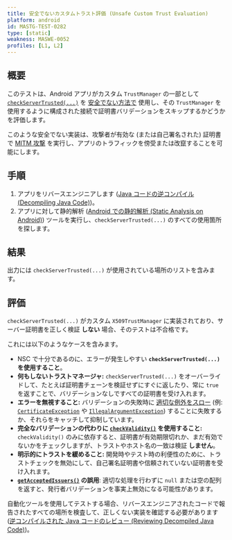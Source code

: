 ```yaml
---
title: 安全でないカスタムトラスト評価 (Unsafe Custom Trust Evaluation)
platform: android
id: MASTG-TEST-0282
type: [static]
weakness: MASWE-0052
profiles: [L1, L2]
---
```


## 概要

このテストは、Android アプリがカスタム `TrustManager` の一部として [`checkServerTrusted(...)`](https://developer.android.com/reference/javax/net/ssl/X509TrustManager#checkServerTrusted%28java.security.cert.X509Certificate[],%20java.lang.String%29) を [安全でない方法で](https://developer.android.com/privacy-and-security/risks/unsafe-trustmanager) 使用し、その `TrustManager` を使用するように構成された接続で証明書バリデーションをスキップするかどうかを評価します。

このような安全でない実装は、攻撃者が有効な (または自己署名された) 証明書で [MITM 攻撃](../../../Document/0x04f-Testing-Network-Communication.md#intercepting-network-traffic-through-mitm) を実行し、アプリのトラフィックを傍受または改竄することを可能にします。

## 手順

1. アプリをリバースエンジニアします ([Java コードの逆コンパイル (Decompiling Java Code)](../../../techniques/android/MASTG-TECH-0017.md))。
2. アプリに対して静的解析 ([Android での静的解析 (Static Analysis on Android)](../../../techniques/android/MASTG-TECH-0014.md)) ツールを実行し、`checkServerTrusted(...)` のすべての使用箇所を探します。

## 結果

出力には `checkServerTrusted(...)` が使用されている場所のリストを含みます。

## 評価

`checkServerTrusted(...)` がカスタム `X509TrustManager` に実装されており、サーバー証明書を正しく検証 **しない** 場合、そのテストは不合格です。

これには以下のようなケースを含みます。

- NSC で十分であるのに、エラーが発生しやすい **`checkServerTrusted(...)` を使用すること**。
- **何もしないトラストマネージャ:** `checkServerTrusted(...)` をオーバーライドして、たとえば証明書チェーンを検証せずにすぐに返したり、常に `true` を返すことで、バリデーションなしですべての証明書を受け入れます。
- **エラーを無視すること:** バリデーションの失敗時に [適切な例外をスロー](https://support.google.com/faqs/answer/6346016) (例: [`CertificateException`](https://developer.android.com/reference/java/security/cert/CertificateException.html) や [`IllegalArgumentException`](https://developer.android.com/reference/java/lang/IllegalArgumentException)) することに失敗するか、それらをキャッチして抑制しています。
- **完全なバリデーションの代わりに [`checkValidity()`](https://developer.android.com/reference/java/security/cert/X509Certificate#checkValidity()) を使用すること:** `checkValidity()` のみに依存すると、証明書が有効期限切れか、まだ有効でないかをチェックしますが、トラストやホスト名の一致は検証 **しません**。
- **明示的にトラストを緩めること:** 開発時やテスト時の利便性のために、トラストチェックを無効にして、自己署名証明書や信頼されていない証明書を受け入れます。
- **[`getAcceptedIssuers()`](https://developer.android.com/reference/javax/net/ssl/X509TrustManager#getAcceptedIssuers()) の誤用**: 適切な処理を行わずに `null` または空の配列を返すと、発行者バリデーションを事実上無効になる可能性があります。

自動化ツールを使用してテストする場合、リバースエンジニアされたコードで報告されたすべての場所を検査して、正しくない実装を確認する必要があります ([逆コンパイルされた Java コードのレビュー (Reviewing Decompiled Java Code)](../../../techniques/android/MASTG-TECH-0023.md))。
